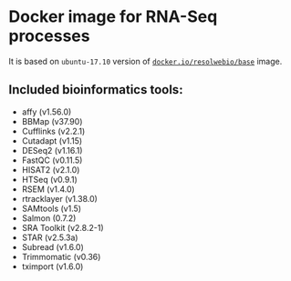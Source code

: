 # Docker image for RNA-Seq processes

It is based on `ubuntu-17.10` version of [`docker.io/resolwebio/base`](
https://hub.docker.com/r/resolwebio/base/) image.

Included bioinformatics tools:
------------------------------
* affy (v1.56.0)
* BBMap (v37.90)
* Cufflinks (v2.2.1)
* Cutadapt (v1.15)
* DESeq2 (v1.16.1)
* FastQC (v0.11.5)
* HISAT2 (v2.1.0)
* HTSeq (v0.9.1)
* RSEM (v1.4.0)
* rtracklayer (v1.38.0)
* SAMtools (v1.5)
* Salmon (0.7.2)
* SRA Toolkit (v2.8.2-1)
* STAR (v2.5.3a)
* Subread (v1.6.0)
* Trimmomatic (v0.36)
* tximport (v1.6.0)
